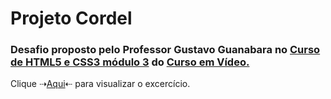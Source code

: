 # Projeto Cordel

### Desafio proposto pelo Professor Gustavo Guanabara no <a href="https://www.cursoemvideo.com/curso/curso-html5-e-css3-modulo-3-de-5-40-horas/">Curso de HTML5 e CSS3 módulo 3</a> do <a href="https://www.cursoemvideo.com/">Curso em Vídeo.</a>


Clique ⇢<a href="https://eudeda.github.io/projetoCordel/">Aqui</a>⇠ para visualizar o excercício.